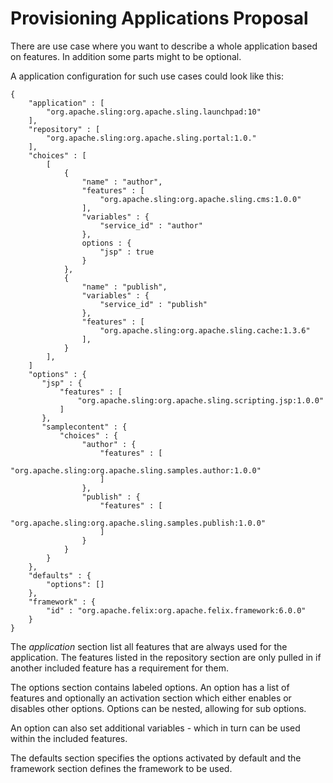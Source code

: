 # Provisioning Applications Proposal

There are use case where you want to describe a whole application based on features. In addition some parts might to be optional.

A application configuration for such use cases could look like this:

    {
        "application" : [
            "org.apache.sling:org.apache.sling.launchpad:10"
        ],
        "repository" : [
            "org.apache.sling:org.apache.sling.portal:1.0."
        ],
        "choices" : [
            [
                {
                    "name" : "author",
                    "features" : [
                        "org.apache.sling:org.apache.sling.cms:1.0.0"                                    
                    ],
                    "variables" : {
                        "service_id" : "author"
                    },
                    options : {
                        "jsp" : true
                    }
                },
                {
                    "name" : "publish",
                    "variables" : {
                        "service_id" : "publish"
                    },
                    "features" : [
                        "org.apache.sling:org.apache.sling.cache:1.3.6"                                    
                    ],
                }
            ],
        ]
        "options" : {
           "jsp" : {
               "features" : [
                   "org.apache.sling:org.apache.sling.scripting.jsp:1.0.0"                   
               ]
           },
           "samplecontent" : {
               "choices" : {
                    "author" : {
                        "features" : [
                            "org.apache.sling:org.apache.sling.samples.author:1.0.0"
                        ]
                    },
                    "publish" : {
                        "features" : [
                            "org.apache.sling:org.apache.sling.samples.publish:1.0.0"
                        ]
                    }
                }
            }
        },
        "defaults" : {
            "options": []
        },
        "framework" : {
            "id" : "org.apache.felix:org.apache.felix.framework:6.0.0"
        }
    }

The *application* section list all features that are always used for the application. The features listed in the repository section are only pulled in if another included feature has a requirement for them.

The options section contains labeled options. An option has a list of features and optionally an activation section which either enables or disables other options. Options can be nested, allowing for sub options.

An option can also set additional variables - which in turn can be used within the included features.

The defaults section specifies the options activated by default and the framework section defines the framework to be used.
